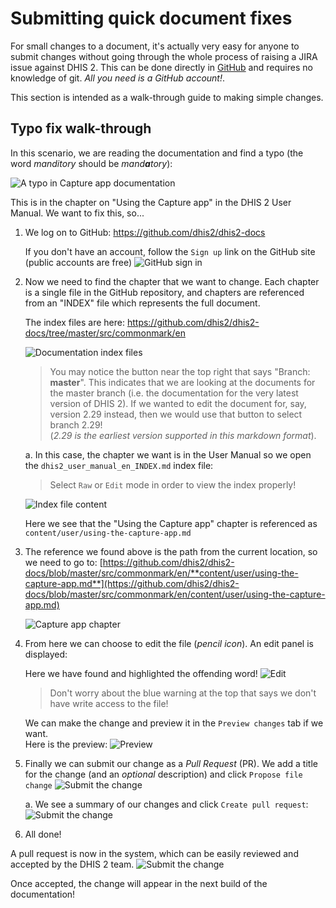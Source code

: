 # Submitting quick document fixes

<!--DHIS2-SECTION-ID:submitting_doc_fixes-->

For small changes to a document, it's actually very easy for anyone to
submit changes without going through the whole process of raising a JIRA
issue against DHIS 2. This can be done directly in
[GitHub](https://github.com/dhis2/dhis2-docs) and requires no knowledge of git.
_All you need is a GitHub account!_.

This section is intended as a walk-through guide to making simple changes.

## Typo fix walk-through

In this scenario, we are reading the documentation and find a typo (the word
_manditory_ should be _mand**a**tory_):

![A typo in Capture app documentation](resources/images/doc_pr_001.png)

This is in the chapter on "Using the Capture app" in the DHIS 2 User Manual.
We want to fix this, so...

1. We log on to GitHub: https://github.com/dhis2/dhis2-docs

    If you don't have an account, follow the `Sign up` link on the GitHub site  
    (public accounts are free)
    ![GitHub sign in](resources/images/doc_pr_001b.png)

2. Now we need to find the chapter that we want to change.
    Each chapter is a single file in the GitHub repository, and chapters are
    referenced from an "INDEX" file which represents the full document.

    The index files are here:  https://github.com/dhis2/dhis2-docs/tree/master/src/commonmark/en

    ![Documentation index files](resources/images/doc_pr_002.png)

    > You may notice the button near the top right that says "Branch: **master**". This indicates that we
    are looking at the documents for the master branch (i.e. the documentation for the very latest version of DHIS 2).
    If we wanted to edit the document for, say, version 2.29 instead, then we would use that button to select branch 2.29!  
    (_2.29 is the earliest version supported in this markdown format_).

    a. In this case, the chapter we want is in the User Manual
    so we open the `dhis2_user_manual_en_INDEX.md` index file:
    > Select `Raw` or `Edit` mode in order to view the index properly!

    ![Index file content](resources/images/doc_pr_003.png)

    Here we see that the "Using the Capture app" chapter is referenced as
    `content/user/using-the-capture-app.md`

3. The reference we found above is the path from the current location, so
we need to go to: [https://github.com/dhis2/dhis2-docs/blob/master/src/commonmark/en/**content/user/using-the-capture-app.md**](https://github.com/dhis2/dhis2-docs/blob/master/src/commonmark/en/content/user/using-the-capture-app.md)

    ![Capture app chapter](resources/images/doc_pr_004b.png)

4. From here we can choose to edit the file (_pencil icon_). An edit
panel is displayed:


    Here we have found and highlighted the offending word!
    ![Edit](resources/images/doc_pr_005.png)

    > Don't worry about the blue warning at the top that says we don't have
    write access to the file!  

    We can make the change and preview it in the `Preview changes` tab if we want.  
    Here is the preview:
    ![Preview](resources/images/doc_pr_006.png)

5. Finally we can submit our change as a _Pull Request_ (PR).
    We add a title for the change (and an _optional_ description) and click
    `Propose file change`
    ![Submit the change](resources/images/doc_pr_007.png)

    a. We see a summary of our changes and click `Create pull request`:
    ![Submit the change](resources/images/doc_pr_008.png)

6. All done!

A pull request is now in the system, which can be easily reviewed
and accepted by the DHIS 2 team.
![Submit the change](resources/images/doc_pr_009.png)

Once accepted, the change will appear in the next build of the documentation!    
